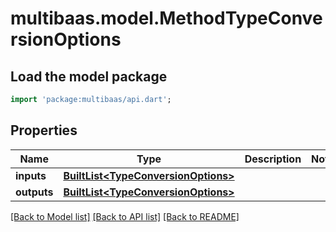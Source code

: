 # multibaas.model.MethodTypeConversionOptions

## Load the model package
```dart
import 'package:multibaas/api.dart';
```

## Properties
Name | Type | Description | Notes
------------ | ------------- | ------------- | -------------
**inputs** | [**BuiltList&lt;TypeConversionOptions&gt;**](TypeConversionOptions.md) |  | 
**outputs** | [**BuiltList&lt;TypeConversionOptions&gt;**](TypeConversionOptions.md) |  | 

[[Back to Model list]](../README.md#documentation-for-models) [[Back to API list]](../README.md#documentation-for-api-endpoints) [[Back to README]](../README.md)


